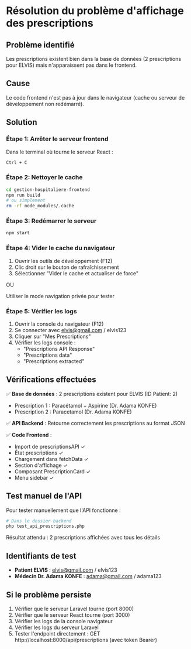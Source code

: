 # Résolution du problème d'affichage des prescriptions

## Problème identifié
Les prescriptions existent bien dans la base de données (2 prescriptions pour ELVIS) mais n'apparaissent pas dans le frontend.

## Cause
Le code frontend n'est pas à jour dans le navigateur (cache ou serveur de développement non redémarré).

## Solution

### Étape 1: Arrêter le serveur frontend
Dans le terminal où tourne le serveur React :
```bash
Ctrl + C
```

### Étape 2: Nettoyer le cache
```bash
cd gestion-hospitaliere-frontend
npm run build
# ou simplement
rm -rf node_modules/.cache
```

### Étape 3: Redémarrer le serveur
```bash
npm start
```

### Étape 4: Vider le cache du navigateur
1. Ouvrir les outils de développement (F12)
2. Clic droit sur le bouton de rafraîchissement
3. Sélectionner "Vider le cache et actualiser de force"

OU

Utiliser le mode navigation privée pour tester

### Étape 5: Vérifier les logs
1. Ouvrir la console du navigateur (F12)
2. Se connecter avec elvis@gmail.com / elvis123
3. Cliquer sur "Mes Prescriptions"
4. Vérifier les logs console :
   - "Prescriptions API Response"
   - "Prescriptions data"
   - "Prescriptions extracted"

## Vérifications effectuées

✅ **Base de données** : 2 prescriptions existent pour ELVIS (ID Patient: 2)
- Prescription 1 : Paracétamol + Aspirine (Dr. Adama KONFE)
- Prescription 2 : Paracetamol (Dr. Adama KONFE)

✅ **API Backend** : Retourne correctement les prescriptions au format JSON

✅ **Code Frontend** : 
- Import de prescriptionsAPI ✓
- État prescriptions ✓
- Chargement dans fetchData ✓
- Section d'affichage ✓
- Composant PrescriptionCard ✓
- Menu sidebar ✓

## Test manuel de l'API

Pour tester manuellement que l'API fonctionne :

```bash
# Dans le dossier backend
php test_api_prescriptions.php
```

Résultat attendu : 2 prescriptions affichées avec tous les détails

## Identifiants de test

- **Patient ELVIS** : elvis@gmail.com / elvis123
- **Médecin Dr. Adama KONFE** : adama@gmail.com / adama123

## Si le problème persiste

1. Vérifier que le serveur Laravel tourne (port 8000)
2. Vérifier que le serveur React tourne (port 3000)
3. Vérifier les logs de la console navigateur
4. Vérifier les logs du serveur Laravel
5. Tester l'endpoint directement : GET http://localhost:8000/api/prescriptions (avec token Bearer)
